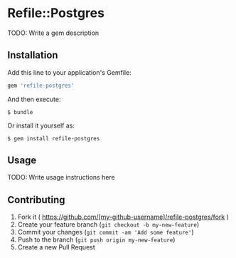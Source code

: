 # Refile::Postgres

TODO: Write a gem description

## Installation

Add this line to your application's Gemfile:

```ruby
gem 'refile-postgres'
```

And then execute:

    $ bundle

Or install it yourself as:

    $ gem install refile-postgres

## Usage

TODO: Write usage instructions here

## Contributing

1. Fork it ( https://github.com/[my-github-username]/refile-postgres/fork )
2. Create your feature branch (`git checkout -b my-new-feature`)
3. Commit your changes (`git commit -am 'Add some feature'`)
4. Push to the branch (`git push origin my-new-feature`)
5. Create a new Pull Request
